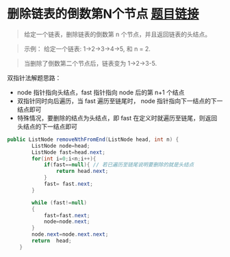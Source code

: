﻿# 删除链表的倒数第N个节点 [题目链接](https://leetcode-cn.com/problems/remove-nth-node-from-end-of-list/submissions/)

> 给定一个链表，删除链表的倒数第 n 个节点，并且返回链表的头结点。
 
> 示例： 
> 给定一个链表: 1->2->3->4->5, 和 n = 2.

> 当删除了倒数第二个节点后，链表变为 1->2->3-5.

双指针法解题思路：
 - node 指针指向头结点，fast 指针指向 node 后的第 n+1 个结点 
 - 双指针同时向后遍历，当 fast 遍历至链尾时， node  指针指向下一结点的下一结点即可 
 - 特殊情况，要删除的结点为头结点，即 fast 在定义时就遍历至链尾，则返回头结点的下一结点即可

```java
public ListNode removeNthFromEnd(ListNode head, int n) {
        ListNode node=head;
        ListNode fast=head.next;
        for(int i=0;i<n;i++){
            if(fast==null){ // 若已遍历至链尾说明要删除的就是头结点
                return head.next;
            }
            fast= fast.next;
        }

        while (fast!=null)
        {
            fast=fast.next;
            node=node.next;
        }
        node.next=node.next.next;
        return  head;
    }
```

